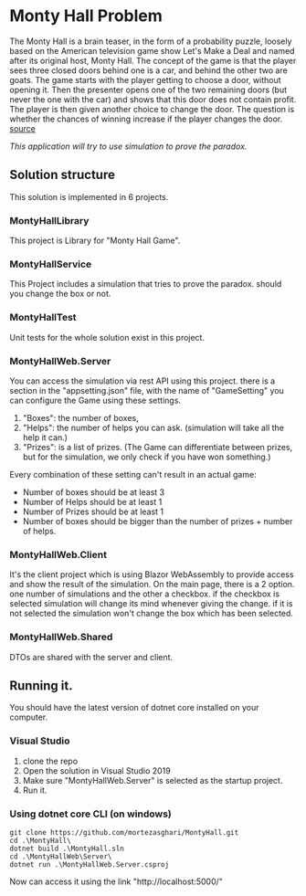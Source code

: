 # Monty Hall Problem
The Monty Hall is a brain teaser, in the form of a probability puzzle, loosely based on the American television game show Let's Make a Deal and named after its original host, Monty Hall. The concept of the game is that the player sees three closed doors behind one is a car, and behind the other two are goats. The game starts with the player getting to choose a door, without opening it. Then the presenter opens one of the two remaining doors (but never the one with the car) and shows that this door does not contain profit. The player is then given another choice to change the door. The question is whether the chances of winning increase if the player changes the door. [source](https://en.wikipedia.org/wiki/Monty_Hall_problem)

_This application will try to use simulation to prove the paradox._

## Solution structure
This solution is implemented in 6 projects.
### MontyHallLibrary
This project is Library for "Monty Hall Game". 
### MontyHallService
This Project includes a simulation that tries to prove the paradox. should you change the box or not. 
### MontyHallTest
Unit tests for the whole solution exist in this project. 
### MontyHallWeb.Server 
You can access the simulation via rest API using this project. there is a section in the "appsetting.json" file, with the name of "GameSetting" you can configure the Game using these settings. 
1. "Boxes": the number of boxes, 
1. "Helps": the number of helps you can ask. (simulation will take all the help it can.)
1. "Prizes": is a list of prizes. (The Game can differentiate between prizes, but for the simulation, we only check if you have won something.)
 
Every combination of these setting can't result in an actual game:
- Number of boxes should be at least 3
- Number of Helps should be at least 1
- Number of Prizes should be at least 1
- Number of boxes should be bigger than the number of prizes + number of helps. 
### MontyHallWeb.Client 
It's the client project which is using Blazor WebAssembly to provide access and show the result of the simulation. On the main page, there is a 2 option. one number of simulations and the other a checkbox. if the checkbox is selected simulation will change its mind whenever giving the change. if it is not selected the simulation won't change the box which has been selected. 
### MontyHallWeb.Shared
DTOs are shared with the server and client. 

## Running it.
You should have the latest version of dotnet core installed on your computer. 
### Visual Studio
1. clone the repo 
1. Open the solution in Visual Studio 2019
1. Make sure "MontyHallWeb.Server" is selected as the startup project.
1. Run it.

### Using dotnet core CLI (on windows)
```
git clone https://github.com/mortezasghari/MontyHall.git
cd .\MontyHall\
dotnet build .\MontyHall.sln
cd .\MontyHallWeb\Server\
dotnet run .\MontyHallWeb.Server.csproj
```
Now can access it using the link "http://localhost:5000/"

